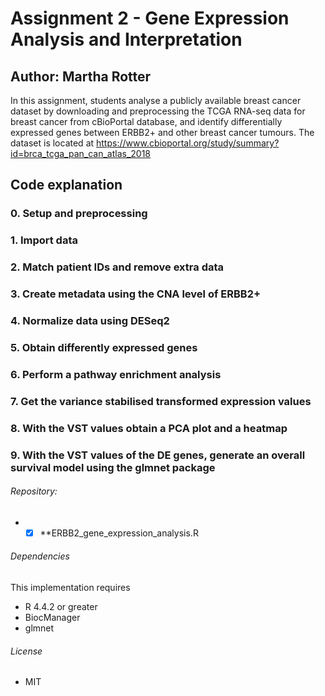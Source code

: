 # Assignment 2 - Gene Expression Analysis and Interpretation
## Author: Martha Rotter
In this assignment, students analyse a publicly available breast cancer dataset by downloading and preprocessing the TCGA RNA-seq data for breast cancer from cBioPortal database, and identify differentially expressed genes between ERBB2+ and other breast cancer tumours. The dataset is located at https://www.cbioportal.org/study/summary?id=brca_tcga_pan_can_atlas_2018

## Code explanation
### 0. Setup and preprocessing


### 1. Import data


### 2. Match patient IDs and remove extra data


### 3. Create metadata using the CNA level of ERBB2+


### 4. Normalize data using DESeq2


### 5. Obtain differently expressed genes


### 6. Perform a pathway enrichment analysis


### 7. Get the variance stabilised transformed expression values


### 8. With the VST values obtain a PCA plot and a heatmap


### 9. With the VST values of the DE genes, generate an overall survival model using the glmnet package

 ###### Repository:
- -[x] **ERBB2_gene_expression_analysis.R

 ###### Dependencies
This implementation requires 
* R 4.4.2 or greater
* BiocManager
* glmnet

 ###### License
 - MIT
